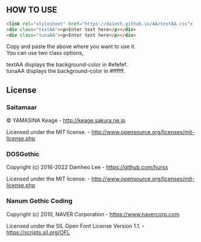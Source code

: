 ## HOW TO USE
```html
<link rel="stylesheet" href="https://da1eth.github.io/AA/textAA.css">
<div class="textAA"><p>Enter text here</p></div>
<div class="tunaAA"><p>Enter text here</p></div>
```
Copy and paste the above where you want to use it.  
You can use two class options,

textAA displays the background-color in #efefef.  
tunaAA displays the background-color in #ffffff.

## License
### Saitamaar

© YAMASINA Keage - http://keage.sakura.ne.jp

Licensed under the MIT license. - http://www.opensource.org/licenses/mit-license.php

### DOSGothic

Copyright (c) 2016-2022 Damheo Lee - https://github.com/hurss

Licensed under the MIT license. - http://www.opensource.org/licenses/mit-license.php

### Nanum Gothic Coding
Copyright (c) 2010, NAVER Corporation - https://www.navercorp.com

Licensed under the SIL Open Font License Version 1.1. - https://scripts.sil.org/OFL
